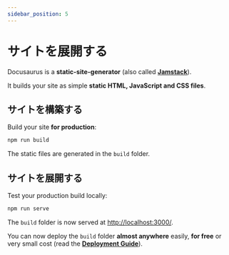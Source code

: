 ```yaml
---
sidebar_position: 5
---
```


# サイトを展開する

Docusaurus is a **static-site-generator** (also called **[Jamstack](https://jamstack.org/)**).

It builds your site as simple **static HTML, JavaScript and CSS files**.

## サイトを構築する

Build your site **for production**:

```bash
npm run build
```

The static files are generated in the `build` folder.

## サイトを展開する

Test your production build locally:

```bash
npm run serve
```

The `build` folder is now served at [http://localhost:3000/](http://localhost:3000/).

You can now deploy the `build` folder **almost anywhere** easily, **for free** or very small cost (read the **[Deployment Guide](https://docusaurus.io/docs/deployment)**).
